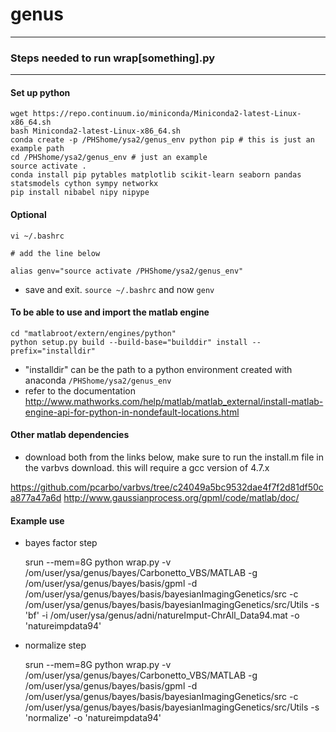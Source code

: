 # genus


*************************** 
### Steps needed to run wrap[something].py
***************************

#### Set up python

    wget https://repo.continuum.io/miniconda/Miniconda2-latest-Linux-x86_64.sh
    bash Miniconda2-latest-Linux-x86_64.sh
    conda create -p /PHShome/ysa2/genus_env python pip # this is just an example path
    cd /PHShome/ysa2/genus_env # just an example
    source activate .
    conda install pip pytables matplotlib scikit-learn seaborn pandas statsmodels cython sympy networkx 
    pip install nibabel nipy nipype 

#### Optional

    vi ~/.bashrc
    
    # add the line below
    
    alias genv="source activate /PHShome/ysa2/genus_env"
    
    
* save and exit. `source ~/.bashrc` and now `genv`


#### To be able to use and import the matlab engine

    cd "matlabroot/extern/engines/python"
    python setup.py build --build-base="builddir" install --prefix="installdir"

* "installdir" can be the path to a python environment created with anaconda `/PHShome/ysa2/genus_env`
* refer to the documentation http://www.mathworks.com/help/matlab/matlab_external/install-matlab-engine-api-for-python-in-nondefault-locations.html



#### Other matlab dependencies

* download both from the links below, make sure to run the install.m file in the varbvs download. this will require a gcc version of 4.7.x

https://github.com/pcarbo/varbvs/tree/c24049a5bc9532dae4f7f2d81df50ca877a47a6d
http://www.gaussianprocess.org/gpml/code/matlab/doc/


#### Example use

* bayes factor step

    srun --mem=8G python wrap.py -v /om/user/ysa/genus/bayes/Carbonetto_VBS/MATLAB -g /om/user/ysa/genus/bayes/basis/gpml -d /om/user/ysa/genus/bayes/basis/bayesianImagingGenetics/src -c /om/user/ysa/genus/bayes/basis/bayesianImagingGenetics/src/Utils -s 'bf' -i /om/user/ysa/genus/adni/natureImput-ChrAll_Data94.mat -o 'natureimpdata94'

* normalize step

    srun --mem=8G python wrap.py -v /om/user/ysa/genus/bayes/Carbonetto_VBS/MATLAB -g /om/user/ysa/genus/bayes/basis/gpml -d /om/user/ysa/genus/bayes/basis/bayesianImagingGenetics/src -c /om/user/ysa/genus/bayes/basis/bayesianImagingGenetics/src/Utils -s 'normalize' -o 'natureimpdata94'
